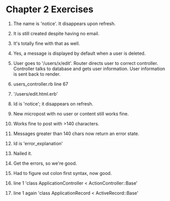 # Chapter 2 Exercises

1. The name is 'notice'. It disappears upon refresh.
2. It is still created despite having no email.
3. It's totally fine with that as well.
4. Yes, a message is displayed by default when a user is deleted.

1. User goes to '/users/x/edit'. Router directs user to correct controller. Controller talks to database and gets user information. User information is sent back to render.
2. users_controller.rb line 67
3. '/users/edit.html.erb'

1. Id is 'notice'; it disappears on refresh. 
2. New micropost with no user or content still works fine.
3. Works fine to post with >140 characters.

1. Messages greater than 140 chars now return an error state.
2. Id is 'error_explanation'

1. Nailed it.
2. Get the errors, so we're good.
3. Had to figure out colon first syntax, now good.

1. line 1 'class ApplicationController < ActionController::Base'
2. line 1 again 'class ApplicationRecord < ActiveRecord::Base'